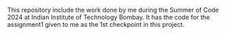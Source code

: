 This repository include the work done by me during the Summer of Code 2024 at Indian Institute of Technology Bombay. It has the code for the assignment1 given to me as the 1st checkpoint in this project.
